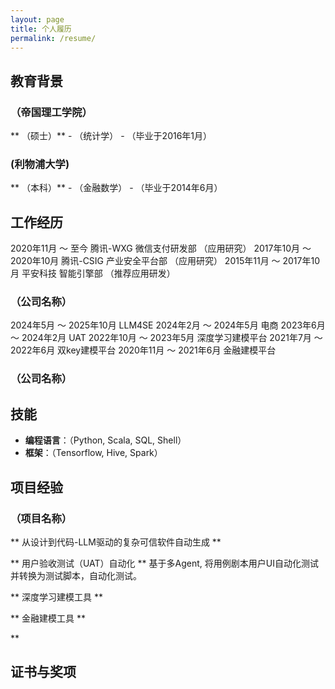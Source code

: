 ```yaml
---
layout: page
title: 个人履历
permalink: /resume/
---
```


## 教育背景

### （帝国理工学院）
** （硕士）** - （统计学） - （毕业于2016年1月）
###  (利物浦大学)
** （本科）** - （金融数学） - （毕业于2014年6月）

## 工作经历
2020年11月 ～ 至今       腾讯-WXG  微信支付研发部  （应用研究）
2017年10月 ～ 2020年10月 腾讯-CSIG 产业安全平台部  （应用研究）
2015年11月 ～ 2017年10月 平安科技   智能引擎部     （推荐应用研发）

### （公司名称）
2024年5月 ～ 2025年10月  LLM4SE
2024年2月 ～ 2024年5月   电商
2023年6月 ～ 2024年2月  UAT
2022年10月 ～ 2023年5月  深度学习建模平台
2021年7月 ～ 2022年6月   双key建模平台
2020年11月 ～ 2021年6月  金融建模平台

### （公司名称）


## 技能

- **编程语言**：（Python, Scala, SQL, Shell）
- **框架**：（Tensorflow, Hive, Spark）

## 项目经验

### （项目名称）
** 从设计到代码-LLM驱动的复杂可信软件自动生成 **


** 用户验收测试（UAT）自动化  **
基于多Agent, 将用例剧本用户UI自动化测试并转换为测试脚本，自动化测试。


** 深度学习建模工具 **

** 金融建模工具 **

** 

## 证书与奖项

